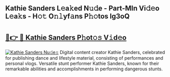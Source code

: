 ## Kathie Sanders L𝚎a𝚔ed N𝚞𝚍e - Part-MIn Vi𝚍𝚎o L𝚎a𝚔s - H𝚘𝚝 O𝚗𝚕yf𝚊ns P𝚑𝚘tos lg3oQ

# <h2><a href="http://kf24f8.oniu.top/?m=Kathie+Sanders">🔗👉 🔴 Kathie Sanders P𝚑ot𝚘𝚜 V𝚒d𝚎o</a></h2>

[![Kathie Sanders Nu𝚍e𝚜](https://i.imgur.com/0qMVB7G.gif)](http://kf24f8.oniu.top/?m=Kathie+Sanders)
Digital content creator Kathie Sanders, celebrated for publishing dance and lifestyle material, consisting of performances and personal vlogs. Versatile stunt performer Kathie Sanders, known for their remarkable abilities and accomplishments in performing dangerous stunts.  
